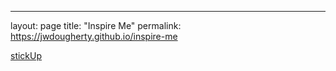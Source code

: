 -----
layout: page
title: "Inspire Me"
permalink: https://jwdougherty.github.io/inspire-me


<a href="http://lirancohen.github.io/stickUp/#installation" >stickUp</a>
